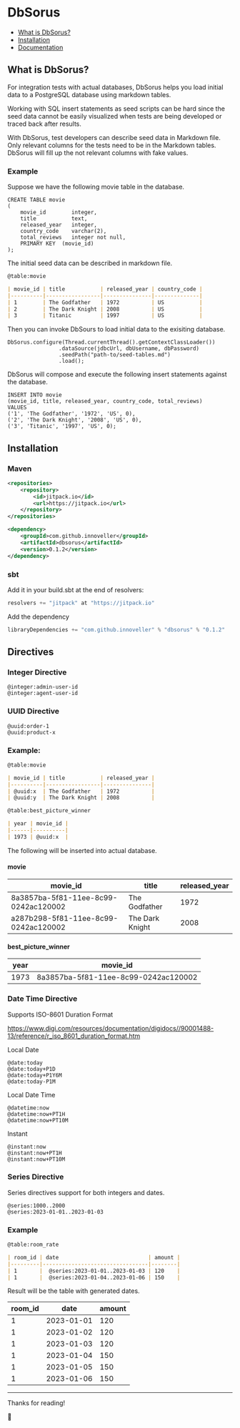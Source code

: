 # DbSorus

- [What is DbSorus?](#what-is-dbsorus)
- [Installation](#installation)
- [Documentation](#documentation)

## What is DbSorus?

For integration tests with actual databases, DbSorus helps you load initial data to a PostgreSQL database using markdown tables.

Working with SQL insert statements as seed scripts can be hard since the seed data cannot be easily visualized when tests are being developed or traced back after results.

With DbSorus, test developers can describe seed data in Markdown file. 
Only relevant columns for the tests need to be in the Markdown tables. 
DbSorus will fill up the not relevant columns with fake values.

### Example

Suppose we have the following movie table in the database.
```
CREATE TABLE movie
(
    movie_id        integer,    
    title           text,
    released_year   integer,
    country_code    varchar(2), 
    total_reviews   integer not null,
    PRIMARY KEY  (movie_id)
);
```
The initial seed data can be described in markdown file.


```markdown
@table:movie

| movie_id | title           | released_year | country_code |
|----------|-----------------|---------------|--------------|
| 1        | The Godfather   | 1972          | US           |
| 2        | The Dark Knight | 2008          | US           |
| 3        | Titanic         | 1997          | US           |

```

Then you can invoke DbSours to load initial data to the exisiting database.
```
DbSorus.configure(Thread.currentThread().getContextClassLoader())
                .dataSource(jdbcUrl, dbUsername, dbPassword)
                .seedPath("path-to/seed-tables.md")
                .load();
```

DbSorus will compose and execute the following insert statements against the database.
```
INSERT INTO movie 
(movie_id, title, released_year, country_code, total_reviews) 
VALUES 
('1', 'The Godfather', '1972', 'US', 0),
('2', 'The Dark Knight', '2008', 'US', 0),
('3', 'Titanic', '1997', 'US', 0);
```


## Installation

### Maven

```xml
<repositories>
    <repository>
        <id>jitpack.io</id>
        <url>https://jitpack.io</url>
    </repository>
</repositories>
```

```xml
<dependency>
    <groupId>com.github.innoveller</groupId>
    <artifactId>dbsorus</artifactId>
    <version>0.1.2</version>
</dependency>
```

### sbt

Add it in your build.sbt at the end of resolvers:
```sbt
resolvers += "jitpack" at "https://jitpack.io"
```
Add the dependency
```sbt
libraryDependencies += "com.github.innoveller" % "dbsorus" % "0.1.2"
```

## Directives

### Integer Directive
```
@integer:admin-user-id
@integer:agent-user-id
```

### UUID Directive

```
@uuid:order-1
@uuid:product-x
```

### Example:
```markdown
@table:movie

| movie_id | title           | released_year |
|----------|-----------------|---------------|
| @uuid:x  | The Godfather   | 1972          |
| @uuid:y  | The Dark Knight | 2008          |

@table:best_picture_winner

| year | movie_id |
|------|----------|
| 1973 | @uuid:x  |

```
The following will be inserted into actual database.

#### movie

| movie_id                              | title           | released_year |
|---------------------------------------|-----------------|---------------|
| 8a3857ba-5f81-11ee-8c99-0242ac120002  | The Godfather   | 1972          |
| a287b298-5f81-11ee-8c99-0242ac120002  | The Dark Knight | 2008          |

#### best_picture_winner

| year | movie_id                              |
|------|---------------------------------------|
| 1973 | 8a3857ba-5f81-11ee-8c99-0242ac120002  |

### Date Time Directive
Supports ISO-8601 Duration Format

https://www.digi.com/resources/documentation/digidocs//90001488-13/reference/r_iso_8601_duration_format.htm

Local Date
```
@date:today
@date:today+P1D
@date:today+P1Y6M
@date:today-P1M
```

Local Date Time
```
@datetime:now
@datetime:now+PT1H
@datetime:now+PT10M
```

Instant
```
@instant:now
@instant:now+PT1H
@instant:now+PT10M
```

### Series Directive

Series directives support for both integers and dates.
```
@series:1000..2000
@series:2023-01-01..2023-01-03
```
### Example
```markdown
@table:room_rate

| room_id | date                            | amount |
|---------|---------------------------------|--------|
| 1       |  @series:2023-01-01..2023-01-03 | 120    |
| 1       |  @series:2023-01-04..2023-01-06 | 150    |

```
Result will be the table with generated dates.

| room_id | date       | amount |
|---------|------------|--------|
| 1       | 2023-01-01 | 120    |
| 1       | 2023-01-02 | 120    |
| 1       | 2023-01-03 | 120    |
| 1       | 2023-01-04 | 150    |
| 1       | 2023-01-05 | 150    |
| 1       | 2023-01-06 | 150    |

---

Thanks for reading!

🎁
